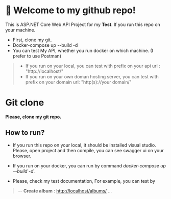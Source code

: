 # 📙 Welcome to my github repo!

This is ASP.NET Core Web API Project for my   **Test**. 
If you run this repo on your machine.
- First, clone my git.
- Docker-compose up --build -d
- You can test My API, whether you run docker on which machine.
 (I prefer to use Postman)
> - If you run on your local, you can test with prefix on your api url : "http://localhost/"
> - If you run on your own doman hosting server, you can test with prefix on your domain url: "http(s)://your domain/"

# Git clone

**Please, clone my git repo.**

## How to run?

- If you run this repo on your local, it should be installed visual studio.
Please, open project and then compile, you can see swagger ui on your browser.

- If you run on your docker, you can run by command *docker-compose up --build -d*.
- Please, check my test documentation,
For example, you can test by 

> --  **Create album** : [http://localhost/albums/](http://localhost/albums/)
...
